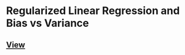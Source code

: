 # Regularized Linear Regression and Bias vs Variance

## [View](https://github.com/bhupendpatil/Practice/tree/master/ML/ex5%20Regularized%20Linear%20Regression%20and%20Bias%20vs%20Variance/ex5.pdf)